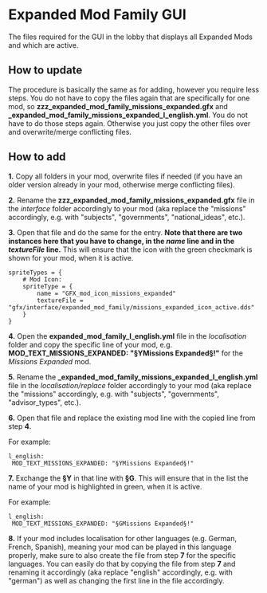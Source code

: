 # Expanded Mod Family GUI
The files required for the GUI in the lobby that displays all Expanded Mods and which are active.

## How to update
The procedure is basically the same as for adding, however you require less steps. You do not have to copy the files again that are specifically for one mod, so **zzz_expanded_mod_family_missions_expanded.gfx** and **\_expanded_mod_family_missions_expanded_l_english.yml**. You do not have to do those steps again. Otherwise you just copy the other files over and overwrite/merge conflicting files.

## How to add
**1.** Copy all folders in your mod, overwrite files if needed (if you have an older version already in your mod, otherwise merge conflicting files).

**2.** Rename the **zzz_expanded_mod_family_missions_expanded.gfx** file in the *interface* folder accordingly to your mod (aka replace the "missions" accordingly, e.g. with "subjects", "governments", "national_ideas", etc.).

**3.** Open that file and do the same for the entry. **Note that there are two instances here that you have to change, in the *name* line and in the *textureFile* line.** This will ensure that the icon with the green checkmark is shown for your mod, when it is active.
  ```
  spriteTypes = {
	  # Mod Icon:
	  spriteType = {
		  name = "GFX_mod_icon_missions_expanded"
		  textureFile = "gfx/interface/expanded_mod_family/missions_expanded_icon_active.dds"
      }
  }
  ```

**4.** Open the **expanded_mod_family_l_english.yml** file in the *localisation* folder and copy the specific line of your mod, e.g. **MOD_TEXT_MISSIONS_EXPANDED: "§YMissions Expanded§!"** for the *Missions Expanded* mod.

**5.** Rename the **\_expanded_mod_family_missions_expanded_l_english.yml** file in the *localisation/replace* folder accordingly to your mod (aka replace the "missions" accordingly, e.g. with "subjects", "governments", "advisor_types", etc.).

**6.** Open that file and replace the existing mod line with the copied line from step **4**.

 For example:
   ```
   l_english:
    MOD_TEXT_MISSIONS_EXPANDED: "§YMissions Expanded§!"
   ```

**7.** Exchange the **§Y** in that line with **§G**. This will ensure that in the list the name of your mod is highlighted in green, when it is active.
   
 For example:
   ```
   l_english:
    MOD_TEXT_MISSIONS_EXPANDED: "§GMissions Expanded§!"
   ```

**8.** If your mod includes localisation for other languages (e.g. German, French, Spanish), meaning your mod can be played in this language properly, make sure to also create the file from step **7** for the specific languages. You can easily do that by copying the file from step **7** and renaming it accordingly (aka replace "english" accordingly, e.g. with "german") as well as changing the first line in the file accordingly.
